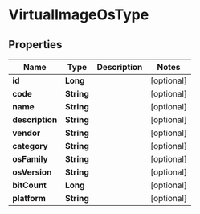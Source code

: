 

# VirtualImageOsType

## Properties

Name | Type | Description | Notes
------------ | ------------- | ------------- | -------------
**id** | **Long** |  |  [optional]
**code** | **String** |  |  [optional]
**name** | **String** |  |  [optional]
**description** | **String** |  |  [optional]
**vendor** | **String** |  |  [optional]
**category** | **String** |  |  [optional]
**osFamily** | **String** |  |  [optional]
**osVersion** | **String** |  |  [optional]
**bitCount** | **Long** |  |  [optional]
**platform** | **String** |  |  [optional]



